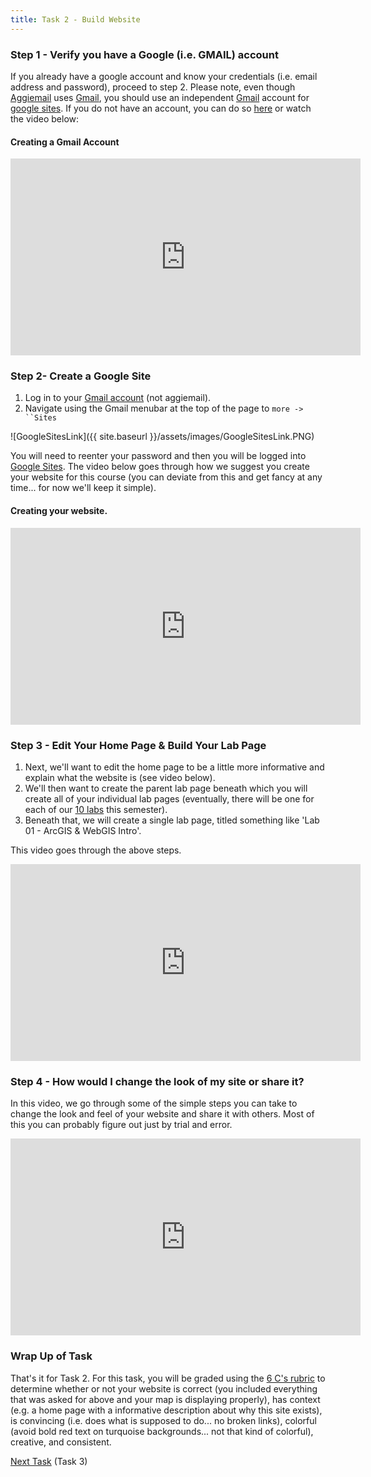 ```yaml
---
title: Task 2 - Build Website
---
```


### Step 1 - Verify you have a Google (i.e. GMAIL) account

If you already have a google account and know your credentials (i.e. email address and password), proceed to step 2. Please note, even though [Aggiemail](http://aggiemail.usu.edu/) uses [Gmail](http://gmail.com/), you should use an independent [Gmail](http://gmail.com/) account for [google sites](http://sites.google.com/). If you do not have an account, you can do so [here](http://mail.google.com/mail/signup) or watch the video below:

#### Creating a Gmail Account

<iframe width="560" height="315" src="https://www.youtube.com/embed/VwyRDLfIIB4" frameborder="0" gesture="media" allow="encrypted-media" allowfullscreen></iframe>

### Step 2- Create a Google Site

1. Log in to your [Gmail account](http://gmail.com/) (not aggiemail).
2. Navigate using the Gmail menubar at the top of the page to `more -> ``Sites`

![GoogleSitesLink]({{ site.baseurl }}/assets/images/GoogleSitesLink.PNG)

You will need to reenter your password and then you will be logged into [Google Sites](http://sites.google.com/). The video below goes through how we suggest you create your website for this course (you can deviate from this and get fancy at any time... for now we'll keep it simple).

#### Creating your website.

<iframe width="560" height="315" src="https://www.youtube.com/embed/H-t9AWskuHg" frameborder="0" gesture="media" allow="encrypted-media" allowfullscreen></iframe>

### Step 3 - Edit Your Home Page & Build Your Lab Page

1. Next, we'll want to edit the home page to be a little more informative and explain what the website is (see video below). 
2. We'll then want to create the parent lab page beneath which you will create all of your individual lab pages (eventually, there will be one for each of our [10 labs](http://gis.joewheaton.org/assignments/labs) this semester).
3. Beneath that, we will create a single lab page, titled something like 'Lab 01 - ArcGIS & WebGIS Intro'. 

This video goes through the above steps.

<iframe width="560" height="315" src="https://www.youtube.com/embed/PS_g8PInzkw" frameborder="0" gesture="media" allow="encrypted-media" allowfullscreen></iframe>

### Step 4 - How would I change the look of my site or share it?

In this video, we go through some of the simple steps you can take to change the look and feel of your website and share it with others. Most of this you can probably figure out just by trial and error.

<iframe width="560" height="315" src="https://www.youtube.com/embed/BazPvVEw_7E" frameborder="0" gesture="media" allow="encrypted-media" allowfullscreen></iframe>

### Wrap Up of Task

That's it for Task 2. For this task, you will be graded using the [6 C's rubric](http://gis.joewheaton.org/about/grades) to determine whether or not your website is correct (you included everything that was asked for above and your map is displaying properly), has context (e.g. a home page with a informative description about why this site exists), is convincing (i.e. does what is supposed to do... no broken links), colorful (avoid bold red text on turquoise backgrounds... not that kind of colorful), creative, and consistent. 

[Next Task](http://gis.joewheaton.org/assignments/labs/lab01/task3) (Task 3)

